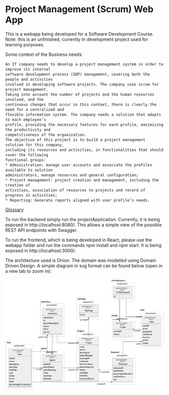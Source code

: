 # Project Management (Scrum) Web App #

This is a webapp being developed for a Software Development Course.
Note: this is an unfinished, currently in development project used for learning purposes.

Some context of the Business needs:
```
An IT company needs to develop a project management system in order to improve its internal 
software development process (SDP) management, covering both the people and activities 
involved in developing software projects. The company uses scrum for project management. 
Taking into account the number of projects and the human resources involved, and the 
continuous changes that occur in this context, there is clearly the need for a centralized and 
flexible information system. The company needs a solution that adapts to each employee’s 
profile, providing the necessary features for each profile, maximizing the productivity and 
competitiveness of the organization. 
The objective of this project is to build a project management solution for this company, 
including its resources and activities, in functionalities that should cover the following 
functional groups: 
* Administration: manage user accounts and associate the profiles available to solution 
administrators, manage resources and general configuration; 
* Project management: project creation and management, including the creation of 
activities, association of resources to projects and record of progress in activities; 
* Reporting: Generate reports aligned with user profile’s needs. 
```

[Glossary](docs/Glossary.md)

To run the backend simply run the projectApplication. Currently, it is being exposed in http://localhost:8080/. This allows a simple view of the possible REST API endpoints with Swagger.

To run the frontend, which is being developed in React, please use the webapp folder and run the commands npm install and npm start. It is being exposed in http://localhost:3000/.

The architecture used is Onion.
The domain was modelled using Domain Driven Design. A simple diagram in svg format can be found below (open in a new tab to zoom in):

![](docs/Sprint07/DDD_Aggregates_latest_MacroVision.svg)

